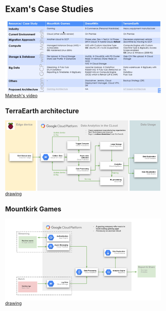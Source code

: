 # Exam's Case Studies


<img src="../images/GCP_Professional_Cloud_Architect_Case_Studies.png"
     alt="Courtesy of Mahesh https://www.youtube.com/watch?v=gP45GTDICNQ"
     style="float: left; margin-right: 10px;" />

[Mahesh's video](https://www.youtube.com/watch?v=gP45GTDICNQ)



## TerraEarth architecture

<img src="../images/TerramEarth_equipment_manufacturing_organization.png"
     alt="TerramEarth_equipment_manufacturing_organization.png"
     style="float: left; margin-right: 10px;" />

[drawing](https://docs.google.com/drawings/d/1oinvJYcDzr8Y7Lp5tHWLmsB6NNBlvGpu44TmXTtMlS4/edit)

## Mountkirk Games

<img src="../images/MountkirkGames_gaming_company.png"
     alt="MountkirkGames_gaming_company.png"
     style="float: left; margin-right: 10px;" />

[drawing](https://docs.google.com/drawings/d/1k7EYc3LvVphAOdBLAN-vdwW6vxvqQh5bZi2NMzG4D6k/edit)
